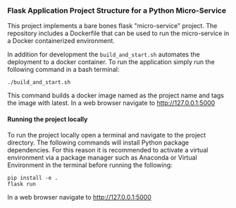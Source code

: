 ### Flask Application Project Structure for a Python Micro-Service

This project implements a bare bones flask "micro-service" project. The repository includes a Dockerfile that can be used to run the micro-service in a Docker containerized environment.

In addition for development the `build_and_start.sh` automates the deployment to a docker container. To run the application simply run the following command in a bash terminal:

```buildoutcfg
./build_and_start.sh
```
This command builds a docker image named as the project name and tags the image with latest. In a web browser navigate to http://127.0.0.1:5000

#### Running the project locally
To run the project locally open a terminal and navigate to the project directory. The following commands will install Python package dependencies. For this reason it is recommended to activate a virtual environment via a package manager such as Anaconda or Virtual Environment in the terminal before running the following:

```buildoutcfg
pip install -e .
flask run 
``` 
In a web browser navigate to http://127.0.0.1:5000